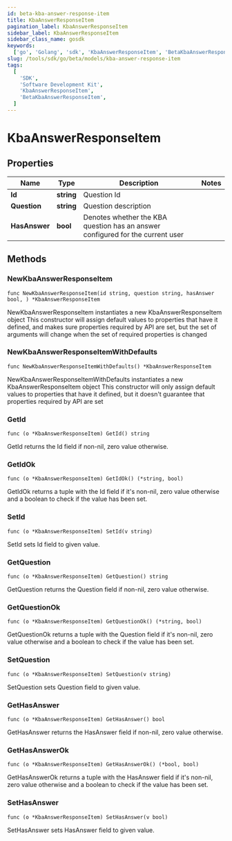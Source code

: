 ```yaml
---
id: beta-kba-answer-response-item
title: KbaAnswerResponseItem
pagination_label: KbaAnswerResponseItem
sidebar_label: KbaAnswerResponseItem
sidebar_class_name: gosdk
keywords:
  ['go', 'Golang', 'sdk', 'KbaAnswerResponseItem', 'BetaKbaAnswerResponseItem']
slug: /tools/sdk/go/beta/models/kba-answer-response-item
tags:
  [
    'SDK',
    'Software Development Kit',
    'KbaAnswerResponseItem',
    'BetaKbaAnswerResponseItem',
  ]
---
```


# KbaAnswerResponseItem

## Properties

| Name | Type | Description | Notes |
| --- | --- | --- | --- |
| **Id** | **string** | Question Id |
| **Question** | **string** | Question description |
| **HasAnswer** | **bool** | Denotes whether the KBA question has an answer configured for the current user |

## Methods

### NewKbaAnswerResponseItem

`func NewKbaAnswerResponseItem(id string, question string, hasAnswer bool, ) *KbaAnswerResponseItem`

NewKbaAnswerResponseItem instantiates a new KbaAnswerResponseItem object This constructor will assign default values to properties that have it defined, and makes sure properties required by API are set, but the set of arguments will change when the set of required properties is changed

### NewKbaAnswerResponseItemWithDefaults

`func NewKbaAnswerResponseItemWithDefaults() *KbaAnswerResponseItem`

NewKbaAnswerResponseItemWithDefaults instantiates a new KbaAnswerResponseItem object This constructor will only assign default values to properties that have it defined, but it doesn't guarantee that properties required by API are set

### GetId

`func (o *KbaAnswerResponseItem) GetId() string`

GetId returns the Id field if non-nil, zero value otherwise.

### GetIdOk

`func (o *KbaAnswerResponseItem) GetIdOk() (*string, bool)`

GetIdOk returns a tuple with the Id field if it's non-nil, zero value otherwise and a boolean to check if the value has been set.

### SetId

`func (o *KbaAnswerResponseItem) SetId(v string)`

SetId sets Id field to given value.

### GetQuestion

`func (o *KbaAnswerResponseItem) GetQuestion() string`

GetQuestion returns the Question field if non-nil, zero value otherwise.

### GetQuestionOk

`func (o *KbaAnswerResponseItem) GetQuestionOk() (*string, bool)`

GetQuestionOk returns a tuple with the Question field if it's non-nil, zero value otherwise and a boolean to check if the value has been set.

### SetQuestion

`func (o *KbaAnswerResponseItem) SetQuestion(v string)`

SetQuestion sets Question field to given value.

### GetHasAnswer

`func (o *KbaAnswerResponseItem) GetHasAnswer() bool`

GetHasAnswer returns the HasAnswer field if non-nil, zero value otherwise.

### GetHasAnswerOk

`func (o *KbaAnswerResponseItem) GetHasAnswerOk() (*bool, bool)`

GetHasAnswerOk returns a tuple with the HasAnswer field if it's non-nil, zero value otherwise and a boolean to check if the value has been set.

### SetHasAnswer

`func (o *KbaAnswerResponseItem) SetHasAnswer(v bool)`

SetHasAnswer sets HasAnswer field to given value.
